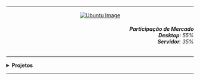 ----

<div align="Center"> 
<a 
  href="https://github.com/n3ur0cr45h/Ubuntu/blob/main/Ubuntu.png"> <img src="https://raw.githubusercontent.com/n3ur0cr45h/Ubuntu/main/Ubuntu.png" alt="Ubuntu Image">
</a>
</div>


<div align="Right">
<h6>
<strong>Participação de Mercado</strong>
<br><strong>Desktop</strong>: 55%
<br><strong>Servidor</strong>: 35%
</h6>  
</div>

----

<details>
  <summary><b> Projetos </b></summary>
<div align="Center"> 
<br>

  
|  ID  | Título                    | Descrição                                                                        | 
| ---- | ------------------------- | ---------------------------------------------------------------------------------| 
|  01  | WebServer Apache2 - PHP     | Criação de um Servidor Web  com páginas em PHP               |
|  02  | Redirecionamentos de Domínios     | Realizar Redirecionamentos de Domínios com Nginx e Apache2           |
|  03  | VPN com OpenVPN e EasyRSA | Criar um Servidor VPN e um Host que consiga se Conectar ao Servidor | 
|  04  | Servidor Samba | Criar um Servidor Samba e tentar a conexão / alteração via Cliente Windows  | 
|  05  | Mudança Estética do Terminal | Mudar a cor do e das informações que aparecem no terminal / VIM / VI  | 
|  06  | Automação Backup c/ RSync | Realizar Múltiplos Backups em Diretórios Diferentes com RSync  | 
|  07  | Nagios | Instalar e configurar com sucesso o Nagios para iniciar o monitoramento   | 
|  08  | Servidor Teste com Docker | Instalar e configurar o Docker para criar um ambiente de desenvolvimento   | 
|  09  | Servidor MySQL | Criar um Servidor MySQL e Criar um Banco de Teste |
|  10  | Kubernetes e Nginx | Criar um pod e expor o serviço Nginx usando o Kubernetes | 
|  11  | Servidor de E-mail | Criar um servidor de e-mail e testar o envio a partir dele | 

</div> 
</details>

----


